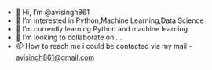 - 👋 Hi, I’m @avisingh861
- 👀 I’m interested in Python,Machine Learning,Data Science
- 🌱 I’m currently learning Python and machine learning
- 💞️ I’m looking to collaborate on ...
- 📫 How to reach me 
i could be contacted via my mail - avisingh861@gmail.com

<!---
avisingh861/avisingh861 is a ✨ special ✨ repository because its `README.md` (this file) appears on your GitHub profile.
You can click the Preview link to take a look at your changes.
--->
